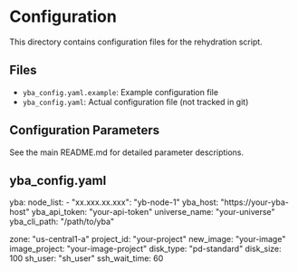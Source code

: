 # Configuration

This directory contains configuration files for the rehydration script.

## Files

- `yba_config.yaml.example`: Example configuration file
- `yba_config.yaml`: Actual configuration file (not tracked in git)

## Configuration Parameters

See the main README.md for detailed parameter descriptions.

## yba_config.yaml
yba:
  node_list:
    - "xx.xxx.xx.xxx": "yb-node-1"
  yba_host: "https://your-yba-host"
  yba_api_token: "your-api-token"
  universe_name: "your-universe"
  yba_cli_path: "/path/to/yba"

zone: "us-central1-a"
project_id: "your-project"
new_image: "your-image"
image_project: "your-image-project"
disk_type: "pd-standard"
disk_size: 100
sh_user: "sh_user"
ssh_wait_time: 60

